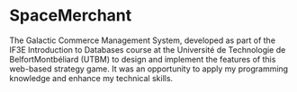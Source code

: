 # SpaceMerchant
The Galactic Commerce Management System, developed as part of the IF3E Introduction to Databases course at the Université de Technologie de BelfortMontbéliard (UTBM) to design and implement the features of this web-based strategy game. It was an opportunity to apply my programming knowledge and enhance my technical skills. 

